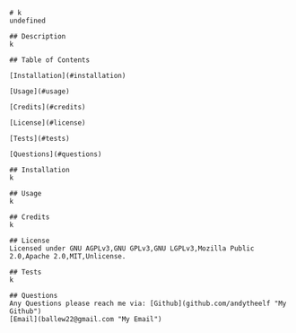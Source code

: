 
   
    # k
    undefined
    
    ## Description
    k
    
    ## Table of Contents
    
    [Installation](#installation)
    
    [Usage](#usage)
    
    [Credits](#credits)
    
    [License](#license)
    
    [Tests](#tests)
    
    [Questions](#questions)
    
    ## Installation
    k
   
    ## Usage
    k
    
    ## Credits
    k
    
    ## License
    Licensed under GNU AGPLv3,GNU GPLv3,GNU LGPLv3,Mozilla Public 2.0,Apache 2.0,MIT,Unlicense.
    
    ## Tests
    k
    
    ## Questions
    Any Questions please reach me via: [Github](github.com/andytheelf "My Github")
    [Email](ballew22@gmail.com "My Email")